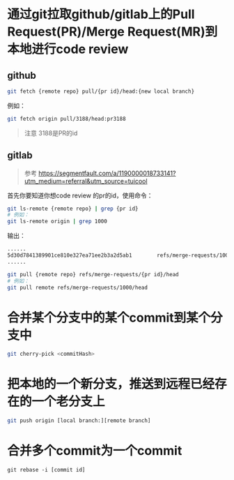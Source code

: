 # 通过git拉取github/gitlab上的Pull Request(PR)/Merge Request(MR)到本地进行code review

## github

```bash
git fetch {remote repo} pull/{pr id}/head:{new local branch}
```

例如：

```bash
git fetch origin pull/3188/head:pr3188
```

>注意
>3188是PR的id

## gitlab

>参考
>https://segmentfault.com/a/1190000018733141?utm_medium=referral&utm_source=tuicool

首先你要知道你想code review 的pr的id，使用命令：

```bash
git ls-remote {remote repo} | grep {pr id}
# 例如：
git ls-remote origin | grep 1000
```

输出：

```txt
......
5d30d7841389901ce810e327ea71ee2b3a2d5ab1        refs/merge-requests/1000/head
......
```

```bash
git pull {remote repo} refs/merge-requests/{pr id}/head
# 例如：
git pull remote refs/merge-requests/1000/head
```

# 合并某个分支中的某个commit到某个分支中

```bash
git cherry-pick <commitHash>
```

# 把本地的一个新分支，推送到远程已经存在的一个老分支上

```bash
git push origin [local branch:][remote branch]
```

# 合并多个commit为一个commit

```git
git rebase -i [commit id]
```
